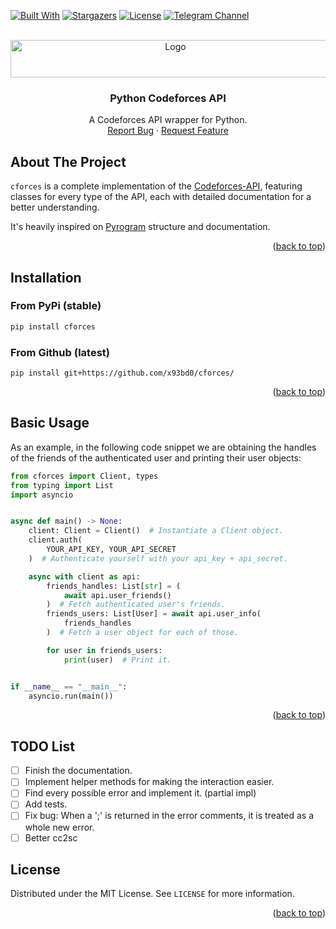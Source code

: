 <a id="readme-top"></a>
[![Built With][BuiltWithPy-Badge]][BuiltWithPy-Link]
[![Stargazers][Stars-Badge]][Stars-Link]
[![License][License-Badge]][License-Link]
[![Telegram Channel][Telegram-Badge]][Telegram-Link]

<br />
<div align="center">
  <a href="https://github.com/x93bd0/cforces">
    <img src="https://upload.wikimedia.org/wikipedia/commons/thumb/b/b1/Codeforces_logo.svg/512px-Codeforces_logo.svg.png" alt="Logo" width="512" height="60">
  </a>

  <h3 align="center">Python Codeforces API</h3>
  <p align="center">
    A Codeforces API wrapper for Python.
    <br />
    <a href="https://github.com/x93bd0/cforces/issues/new?labels=bug&template=bug-report---.md">Report Bug</a>
    ·
    <a href="https://github.com/x93bd0/cforces/issues/new?labels=enhancement&template=feature-request---.md">Request Feature</a>
  </p>
</div>

## About The Project
`cforces` is a complete implementation of the [Codeforces-API][CodeforcesAPI-Link], featuring classes for every type of the API, each with detailed documentation for a better understanding.

It's heavily inspired on [Pyrogram][Pyrogram-Link] structure and documentation.

<p align="right">(<a href="#readme-top">back to top</a>)</p>

## Installation
### From PyPi (stable)
```sh
pip install cforces
```

### From Github (latest)
```
pip install git+https://github.com/x93bd0/cforces/
```

<p align="right">(<a href="#readme-top">back to top</a>)</p>

## Basic Usage
As an example, in the following code snippet we are obtaining the handles of the friends of the authenticated user and printing their user objects:

```python
from cforces import Client, types
from typing import List
import asyncio


async def main() -> None:
    client: Client = Client()  # Instantiate a Client object.
    client.auth(
        YOUR_API_KEY, YOUR_API_SECRET
    )  # Authenticate yourself with your api_key + api_secret.

    async with client as api:
        friends_handles: List[str] = (
            await api.user_friends()
        )  # Fetch authenticated user's friends.
        friends_users: List[User] = await api.user_info(
            friends_handles
        )  # Fetch a user object for each of those.

        for user in friends_users:
            print(user)  # Print it.


if __name__ == "__main__":
    asyncio.run(main())
```

<p align="right">(<a href="#readme-top">back to top</a>)</p>

## TODO List

- [ ] Finish the documentation.
- [ ] Implement helper methods for making the interaction easier.
- [ ] Find every possible error and implement it. (partial impl)
- [ ] Add tests.
- [ ] Fix bug: When a ';' is returned in the error comments, it is treated as a whole new error.
- [ ] Better cc2sc

## License

Distributed under the MIT License. See `LICENSE` for more information.

<p align="right">(<a href="#readme-top">back to top</a>)</p>

[CodeforcesAPI-Link]: https://codeforces.com/apiHelp
[Pyrogram-Link]: https://github.com/pyrogram/pyrogram/

[BuiltWithPy-Badge]: https://img.shields.io/badge/Built_With-Python-blue?style=for-the-badge&logo=python&logoColor=white
[BuiltWithPy-Link]: https://python.org/

[Stars-Badge]: https://img.shields.io/github/stars/x93bd0/cforces?style=for-the-badge
[Stars-Link]: https://github.com/x93bd0/cforces/stargazers

[License-Badge]: https://img.shields.io/github/license/x93bd0/cforces?style=for-the-badge
[License-Link]: https://github.com/x93bd0/cforces/blob/master/LICENSE.txt

[Telegram-Badge]: https://img.shields.io/badge/Telegram_Channel-grey?style=for-the-badge&logo=telegram&logoColor=white
[Telegram-Link]: https://t.me/x93dev
